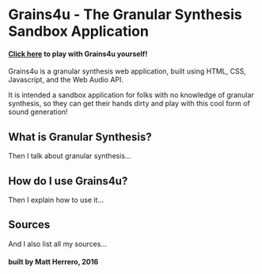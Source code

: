 # Grains4u - The Granular Synthesis Sandbox Application

#### [Click here](https://ccrma.stanford.edu/~mherrero/220c/grains4u/) to play with Grains4u yourself!

Grains4u is a granular synthesis web application, built using HTML, CSS, Javascript, and the Web Audio API.

It is intended a sandbox application for folks with no 
knowledge of granular synthesis, so they can get their hands
dirty and play with this cool form of sound generation!

## What is Granular Synthesis?
Then I talk about granular synthesis...

## How do I use Grains4u?
Then I explain how to use it...

## Sources
And I also list all my sources...

#### built by Matt Herrero, 2016